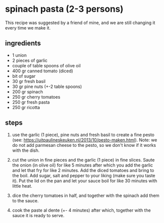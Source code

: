 # spinach pasta (2-3 persons)

This recipe was suggested by a friend of mine, and we are still changing it every time we make it.

## ingredients
- 1 union
- 2 pieces of garlic
- couple of table spoons of olive oil
- 400 gr canned tomato (diced)
- bit of sugar
- 30 gr fresh basil
- 30 gr pine nuts (+-2 table spoons)
- 200 gr spinach
- 250 gr cherry tomatoes
- 250 gr fresh pasta
- 250 gr ricotta

## steps
1. use the garlic (1 piece), pine nuts and fresh basil to create a fine pesto
   (see: https://uitpaulineskeuken.nl/2013/10/pesto-maken.html).
   Note: we do not add parmesan cheese to the pesto, so we don't know if it
         works with the dish.
   
2. cut the union in fine pieces and the garlic (1 piece) in fine slices.
   Saute the onion (in olive oil) for like 5 minutes after which you add the
   garlic and let that fry for like 2 minutes. Add the diced tomatoes and
   bring to the boil. Add sugar, salt and pepper to your liking (make sure
   you taste it). Put the lid on the pan and let your sauce boil for like
   30 minutes with little heat.

3. dice the cherry tomatoes in half, and together with the spinach add them
   to the sauce.

4. cook the paste al dente (+- 4 minutes) after which, together with the sauce
   it is ready to serve.

